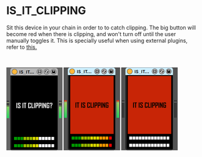 # IS_IT_CLIPPING

Sit this device in your chain in order to to catch clipping.
The big button will become red when there is clipping, and won't turn off until the user manually toggles it.
This is specially useful when using external plugins, refer to [this.](https://www.youtube.com/watch?t=433&v=CGRusg9GnAg&feature=youtu.be)

<br/>

![](https://github.com/tfari/M4L-Projects/blob/main/IS_IT_CLIPPING/is_it_clipping_interface.png)
<br/>
